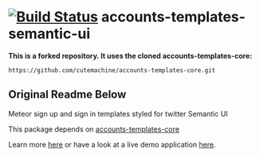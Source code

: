 [![Build Status](https://travis-ci.org/splendido/meteor-accounts-templates-semantic-ui.svg?branch=master)](https://travis-ci.org/splendido/meteor-accounts-templates-semantic-ui)
accounts-templates-semantic-ui
==============================

**This is a forked repository. It uses the cloned accounts-templates-core:**

    https://github.com/cutemachine/accounts-templates-core.git

Original Readme Below
---

Meteor sign up and sign in templates styled for twitter Semantic UI

This package depends on [accounts-templates-core](https://atmospherejs.com/package/accounts-templates-core)

Learn more [here](http://accounts-templates.meteor.com) or have a look at a live demo application [here](http://accounts-templates-semantic-ui.meteor.com).
